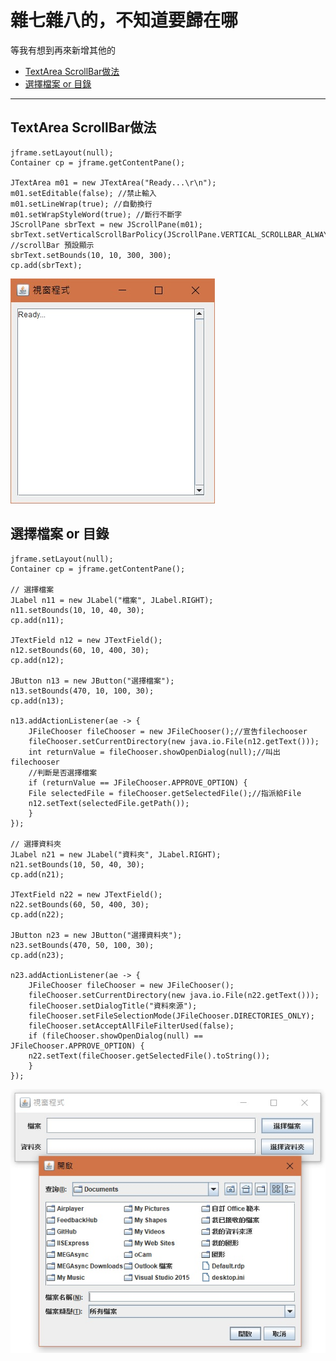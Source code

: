 # 雜七雜八的，不知道要歸在哪

等我有想到再來新增其他的

* [TextArea ScrollBar做法](#TextAreaScrollBar)
* [選擇檔案 or 目錄](#selectFileOrDir)

- - -
<h2 id="TextAreaScrollBar">TextArea ScrollBar做法</h2>

    jframe.setLayout(null);
    Container cp = jframe.getContentPane();

    JTextArea m01 = new JTextArea("Ready...\r\n");
    m01.setEditable(false); //禁止輸入
    m01.setLineWrap(true); //自動換行
    m01.setWrapStyleWord(true); //斷行不斷字
    JScrollPane sbrText = new JScrollPane(m01);
    sbrText.setVerticalScrollBarPolicy(JScrollPane.VERTICAL_SCROLLBAR_ALWAYS); //scrollBar 預設顯示
    sbrText.setBounds(10, 10, 300, 300);
    cp.add(sbrText);

![Alt text](img/other-1.jpg)

<h2 id="selectFileOrDir">選擇檔案 or 目錄</h2>

    jframe.setLayout(null);
    Container cp = jframe.getContentPane();

    // 選擇檔案
    JLabel n11 = new JLabel("檔案", JLabel.RIGHT);
    n11.setBounds(10, 10, 40, 30);
    cp.add(n11);

    JTextField n12 = new JTextField();
    n12.setBounds(60, 10, 400, 30);
    cp.add(n12);

    JButton n13 = new JButton("選擇檔案");
    n13.setBounds(470, 10, 100, 30);
    cp.add(n13);

    n13.addActionListener(ae -> {
        JFileChooser fileChooser = new JFileChooser();//宣告filechooser
        fileChooser.setCurrentDirectory(new java.io.File(n12.getText()));
        int returnValue = fileChooser.showOpenDialog(null);//叫出filechooser
        //判斷是否選擇檔案
        if (returnValue == JFileChooser.APPROVE_OPTION) {
        File selectedFile = fileChooser.getSelectedFile();//指派給File
        n12.setText(selectedFile.getPath());
        }
    });

    // 選擇資料夾
    JLabel n21 = new JLabel("資料夾", JLabel.RIGHT);
    n21.setBounds(10, 50, 40, 30);
    cp.add(n21);

    JTextField n22 = new JTextField();
    n22.setBounds(60, 50, 400, 30);
    cp.add(n22);

    JButton n23 = new JButton("選擇資料夾");
    n23.setBounds(470, 50, 100, 30);
    cp.add(n23);

    n23.addActionListener(ae -> {
        JFileChooser fileChooser = new JFileChooser();
        fileChooser.setCurrentDirectory(new java.io.File(n22.getText()));
        fileChooser.setDialogTitle("資料來源");
        fileChooser.setFileSelectionMode(JFileChooser.DIRECTORIES_ONLY);
        fileChooser.setAcceptAllFileFilterUsed(false);
        if (fileChooser.showOpenDialog(null) == JFileChooser.APPROVE_OPTION) {
        n22.setText(fileChooser.getSelectedFile().toString());
        }
    });

![Alt text](img/other-2.jpg)